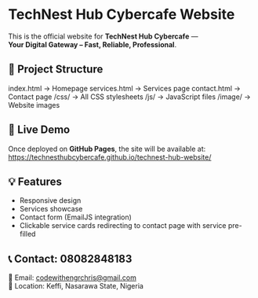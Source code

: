 # TechNest Hub Cybercafe Website

This is the official website for **TechNest Hub Cybercafe** —  
**Your Digital Gateway – Fast, Reliable, Professional**.

## 📂 Project Structure
index.html → Homepage
services.html → Services page
contact.html → Contact page
/css/ → All CSS stylesheets
/js/ → JavaScript files
/image/ → Website images

## 🚀 Live Demo
Once deployed on **GitHub Pages**, the site will be available at:  
https://technesthubcybercafe.github.io/technest-hub-website/

## 💡 Features
- Responsive design  
- Services showcase  
- Contact form (EmailJS integration)  
- Clickable service cards redirecting to contact page with service pre-filled  

## 📞 Contact: 08082848183
📧 Email: codewithengrchris@gmail.com  
📍 Location: Keffi, Nasarawa State, Nigeria
